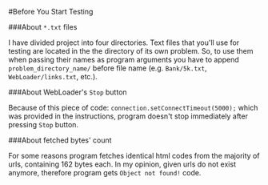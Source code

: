 #Before You Start Testing

###About ```*.txt``` files

I have divided project into four directories.
Text files that you'll use for testing are located in the the directory of its own problem.
So, to use them when passing their names as program arguments you have to append ```problem_directory_name/``` before file name
(e.g. ```Bank/5k.txt```, ```WebLoader/links.txt```, etc.).

###About WebLoader's ```Stop``` button

Because of this piece of code: ```connection.setConnectTimeout(5000);```
which was provided in the instructions, program doesn't stop immediately after pressing ```Stop``` button.

###About fetched bytes' count

For some reasons program fetches identical html codes from the majority of urls, containing 162 bytes each.
In my opinion, given urls do not exist anymore, therefore program gets ```Object not found!``` code.

